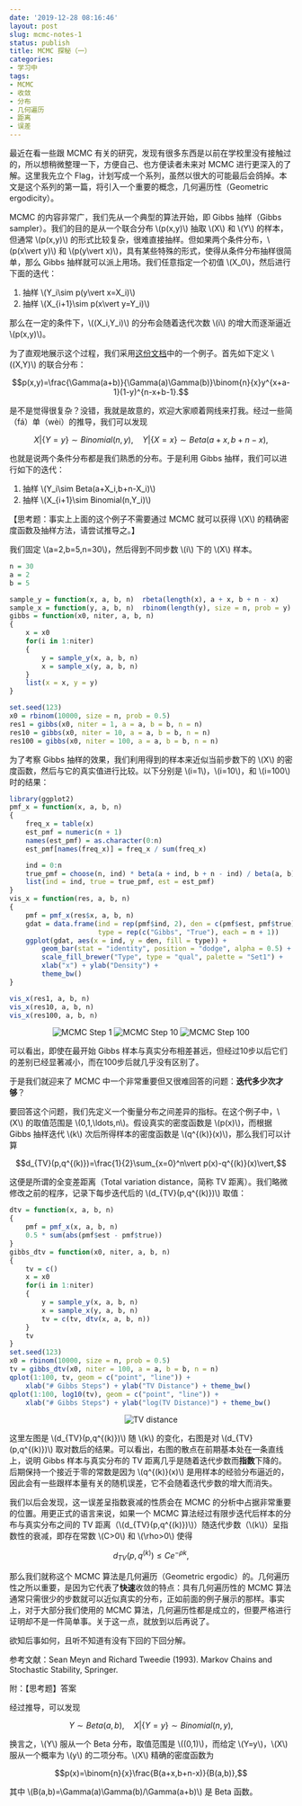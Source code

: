 ```yaml
---
date: '2019-12-28 08:16:46'
layout: post
slug: mcmc-notes-1
status: publish
title: MCMC 探秘（一）
categories:
- 学习中
tags:
- MCMC
- 收敛
- 分布
- 几何遍历
- 距离
- 误差
---
```


最近在看一些跟 MCMC 有关的研究，发现有很多东西是以前在学校里没有接触过的，所以想稍微整理一下，方便自己、也方便读者未来对 MCMC 进行更深入的了解。这里我先立个 Flag，计划写成一个系列，虽然以很大的可能最后会鸽掉。本文是这个系列的第一篇，将引入一个重要的概念，几何遍历性（Geometric ergodicity）。

MCMC 的内容非常广，我们先从一个典型的算法开始，即 Gibbs 抽样（Gibbs sampler）。我们的目的是从一个联合分布 \\(p(x,y)\\) 抽取 \\(X\\) 和 \\(Y\\) 的样本，但通常 \\(p(x,y)\\) 的形式比较复杂，很难直接抽样。但如果两个条件分布，\\(p(x\vert y)\\) 和 \\(p(y\vert x)\\)，具有某些特殊的形式，使得从条件分布抽样很简单，那么 Gibbs 抽样就可以派上用场。我们任意指定一个初值 \\(X_0\\)，然后进行下面的迭代：

1. 抽样 \\(Y_i\sim p(y\vert x=X_i)\\)
2. 抽样 \\(X_{i+1}\sim p(x\vert y=Y_i)\\)

那么在一定的条件下，\\((X_i,Y_i)\\) 的分布会随着迭代次数 \\(i\\) 的增大而逐渐逼近 \\(p(x,y)\\)。

<!-- more -->

为了直观地展示这个过程，我们采用[这份文档](http://www.ccs.neu.edu/home/vip/teach/DMcourse/5_topicmodel_summ/notes_slides/sampling/notes-gibbs-metro.pdf)中的一个例子。首先如下定义 \\((X,Y)\\)
的联合分布：

$$p(x,y)=\frac{\Gamma(a+b)}{\Gamma(a)\Gamma(b)}\binom{n}{x}y^{x+a-1}(1-y)^{n-x+b-1}.$$

是不是觉得很复杂？没错，我就是故意的，欢迎大家顺着网线来打我。经过一些简（fá）单（wèi）的推导，我们可以发现

$$X|\{Y=y\}\sim Binomial(n,y),\quad Y|\{X=x\}\sim Beta(a+x,b+n-x),$$

也就是说两个条件分布都是我们熟悉的分布。于是利用 Gibbs 抽样，我们可以进行如下的迭代：

1. 抽样 \\(Y_i\sim Beta(a+X_i,b+n-X_i)\\)
2. 抽样 \\(X_{i+1}\sim Binomial(n,Y_i)\\)

【思考题：事实上上面的这个例子不需要通过 MCMC 就可以获得 \\(X\\) 的精确密度函数及抽样方法，请尝试推导之。】

我们固定 \\(a=2,b=5,n=30\\)，然后得到不同步数 \\(i\\) 下的 \\(X\\) 样本。


```r
n = 30
a = 2
b = 5

sample_y = function(x, a, b, n)  rbeta(length(x), a + x, b + n - x)
sample_x = function(y, a, b, n)  rbinom(length(y), size = n, prob = y)
gibbs = function(x0, niter, a, b, n)
{
    x = x0
    for(i in 1:niter)
    {
        y = sample_y(x, a, b, n)
        x = sample_x(y, a, b, n)
    }
    list(x = x, y = y)
}

set.seed(123)
x0 = rbinom(10000, size = n, prob = 0.5)
res1 = gibbs(x0, niter = 1, a = a, b = b, n = n)
res10 = gibbs(x0, niter = 10, a = a, b = b, n = n)
res100 = gibbs(x0, niter = 100, a = a, b = b, n = n)
```

为了考察 Gibbs 抽样的效果，我们利用得到的样本来近似当前步数下的 \\(X\\) 的密度函数，然后与它的真实值进行比较。以下分别是 \\(i=1\\)，\\(i=10\\)，和 \\(i=100\\) 时的结果：

```r
library(ggplot2)
pmf_x = function(x, a, b, n)
{
    freq_x = table(x)
    est_pmf = numeric(n + 1)
    names(est_pmf) = as.character(0:n)
    est_pmf[names(freq_x)] = freq_x / sum(freq_x)

    ind = 0:n
    true_pmf = choose(n, ind) * beta(a + ind, b + n - ind) / beta(a, b)
    list(ind = ind, true = true_pmf, est = est_pmf)
}
vis_x = function(res, a, b, n)
{
    pmf = pmf_x(res$x, a, b, n)
    gdat = data.frame(ind = rep(pmf$ind, 2), den = c(pmf$est, pmf$true),
                      type = rep(c("Gibbs", "True"), each = n + 1))
    ggplot(gdat, aes(x = ind, y = den, fill = type)) +
        geom_bar(stat = "identity", position = "dodge", alpha = 0.5) +
        scale_fill_brewer("Type", type = "qual", palette = "Set1") +
        xlab("x") + ylab("Density") +
        theme_bw()
}

vis_x(res1, a, b, n)
vis_x(res10, a, b, n)
vis_x(res100, a, b, n)
```

<div align="center">
    <img src="https://yixuan.cos.name/cn/images/mcmc-step-1.png" alt="MCMC Step 1" />
    <img src="https://yixuan.cos.name/cn/images/mcmc-step-10.png" alt="MCMC Step 10" />
    <img src="https://yixuan.cos.name/cn/images/mcmc-step-100.png" alt="MCMC Step 100" />
</div>

可以看出，即使在最开始 Gibbs 样本与真实分布相差甚远，但经过10步以后它们的差别已经显著减小，而在100步后就几乎没有区别了。

于是我们就迎来了 MCMC 中一个非常重要但又很难回答的问题：**迭代多少次才够**？

要回答这个问题，我们先定义一个衡量分布之间差异的指标。在这个例子中，\\(X\\) 的取值范围是 \\(0,1,\ldots,n\\)。假设真实的密度函数是 \\(p(x)\\)，而根据 Gibbs 抽样迭代 \\(k\\) 次后所得样本的密度函数是 \\(q^{(k)}(x)\\)，那么我们可以计算

$$d_{TV}(p,q^{(k)})=\frac{1}{2}\sum_{x=0}^n\vert p(x)-q^{(k)}(x)\vert,$$

这便是所谓的全变差距离（Total variation distance，简称 TV 距离）。我们略微修改之前的程序，记录下每步迭代后的
\\(d_{TV}(p,q^{(k)})\\) 取值：

```r
dtv = function(x, a, b, n)
{
    pmf = pmf_x(x, a, b, n)
    0.5 * sum(abs(pmf$est - pmf$true))
}
gibbs_dtv = function(x0, niter, a, b, n)
{
    tv = c()
    x = x0
    for(i in 1:niter)
    {
        y = sample_y(x, a, b, n)
        x = sample_x(y, a, b, n)
        tv = c(tv, dtv(x, a, b, n))
    }
    tv
}
set.seed(123)
x0 = rbinom(10000, size = n, prob = 0.5)
tv = gibbs_dtv(x0, niter = 100, a = a, b = b, n = n)
qplot(1:100, tv, geom = c("point", "line")) +
    xlab("# Gibbs Steps") + ylab("TV Distance") + theme_bw()
qplot(1:100, log10(tv), geom = c("point", "line")) +
    xlab("# Gibbs Steps") + ylab("log(TV Distance)") + theme_bw()
```

<div align="center">
    <img src="https://yixuan.cos.name/cn/images/mcmc-tv.png" alt="TV distance" />
</div>

这里左图是 \\(d_{TV}(p,q^{(k)})\\) 随 \\(k\\) 的变化，右图是对 \\(d_{TV}(p,q^{(k)})\\) 取对数后的结果。可以看出，右图的散点在前期基本处在一条直线上，说明 Gibbs 样本与真实分布的 TV 距离几乎是随着迭代步数而**指数**下降的。后期保持一个接近于零的常数是因为 \\(q^{(k)}(x)\\) 是用样本的经验分布逼近的，因此会有一些跟样本量有关的随机误差，它不会随着迭代步数的增大而消失。

我们以后会发现，这一误差呈指数衰减的性质会在 MCMC 的分析中占据非常重要的位置。用更正式的语言来说，如果一个 MCMC 算法经过有限步迭代后样本的分布与真实分布之间的 TV 距离（\\(d_{TV}(p,q^{(k)})\\)）随迭代步数（\\(k\\)）呈指数性的衰减，即存在常数 \\(C>0\\) 和 \\(\rho>0\\) 使得

$$d_{TV}(p,q^{(k)})\le Ce^{-\rho k},$$

那么我们就称这个 MCMC 算法是几何遍历（Geometric ergodic）的。几何遍历性之所以重要，是因为它代表了**快速**收敛的特点：具有几何遍历性的 MCMC 算法通常只需很少的步数就可以近似真实的分布，正如前面的例子展示的那样。事实上，对于大部分我们使用的 MCMC 算法，几何遍历性都是成立的，但要严格进行证明却不是一件简单事。关于这一点，就放到以后再说了。

欲知后事如何，且听不知道有没有下回的下回分解。

参考文献：Sean Meyn and Richard Tweedie (1993). Markov Chains and Stochastic Stability, Springer.

附：【思考题】答案

经过推导，可以发现

$$Y\sim Beta(a,b),\quad X|\{Y=y\}\sim Binomial(n,y),$$

换言之，\\(Y\\) 服从一个 Beta 分布，取值范围是 \\((0,1)\\)，而给定 \\(Y=y\\)，\\(X\\) 服从一个概率为 \\(y\\) 的二项分布。\\(X\\) 精确的密度函数为

$$p(x)=\binom{n}{x}\frac{B(a+x,b+n-x)}{B(a,b)},$$

其中 \\(B(a,b)=\Gamma(a)\Gamma(b)/\Gamma(a+b)\\) 是 Beta 函数。
